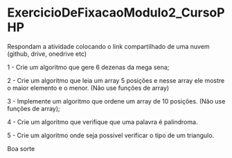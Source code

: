 # ExercicioDeFixacaoModulo2_CursoPHP

Respondam a atividade colocando o link compartilhado de uma nuvem (github, drive, onedrive etc)

1 - Crie um algoritmo que gere 6 dezenas da mega sena;

2 - Crie um algoritmo que leia um array 5 posições e
nesse array ele mostre o maior elemento e o menor.
(Não use funções de array)

3 - Implemente um algoritmo que ordene um array
de 10 posições. (Não use funções de array);

4 - Crie um algoritmo que verifique que uma
palavra é palindroma.

5 - Crie um algoritmo onde seja possivel verificar
o tipo de um triangulo.

Boa sorte
